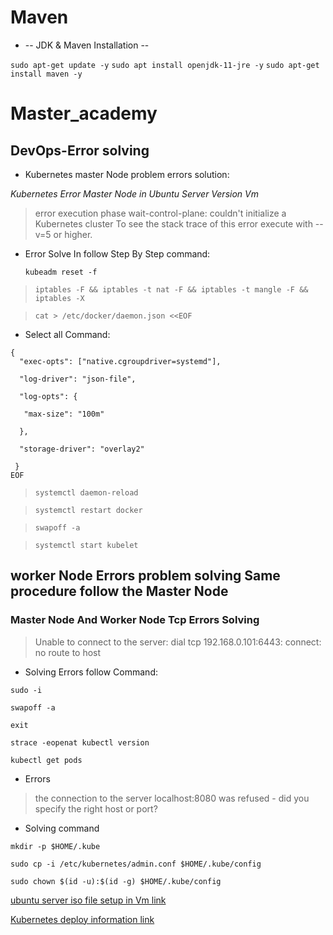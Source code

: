 # Maven 

* -- JDK & Maven Installation --

 ``sudo apt-get update -y``
  ``sudo apt install openjdk-11-jre -y``
    ``sudo apt-get install maven -y``





















# Master_academy 
## DevOps-Error solving
* Kubernetes master Node problem errors solution:

*Kubernetes Error Master Node in Ubuntu Server Version Vm*

> error execution phase wait-control-plane: couldn't initialize a Kubernetes 
> cluster To see the stack trace of this error execute with --v=5 or higher.

* Error Solve In follow Step By Step command:
 
  ``kubeadm reset -f``
 
 >``iptables -F && iptables -t nat -F && iptables -t mangle -F && iptables -X``
 
 >``cat > /etc/docker/daemon.json <<EOF``
 
 * Select all Command:
``` 
{
  "exec-opts": ["native.cgroupdriver=systemd"],
  
  "log-driver": "json-file",
  
  "log-opts": {
  
   "max-size": "100m"
	
  },
  
  "storage-driver": "overlay2"
  
 }
EOF 
```
 

>`systemctl daemon-reload`

>`systemctl restart docker`

>`swapoff -a`

>`systemctl start kubelet`


## worker Node Errors problem solving Same procedure follow the Master Node ##

### Master Node And Worker Node Tcp Errors Solving ###


>Unable to connect to the server: dial tcp 192.168.0.101:6443: connect: no route to host

* Solving Errors follow Command:

`sudo -i`

`swapoff -a`

`exit`

`strace -eopenat kubectl version`

`kubectl get pods`

* Errors

>the connection to the server localhost:8080 was refused - did you specify the right host or port?

* Solving command

```
mkdir -p $HOME/.kube

sudo cp -i /etc/kubernetes/admin.conf $HOME/.kube/config

sudo chown $(id -u):$(id -g) $HOME/.kube/config
```

[ubuntu server iso file setup in Vm link](https://hibbard.eu/install-ubuntu-virtual-box/)

[Kubernetes deploy information link](https://blog.radwell.codes/2021/05/provisioning-single-node-kubernetes-cluster-using-kubeadm-on-ubuntu-20-04/)

